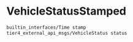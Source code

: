 # VehicleStatusStamped

```txt
builtin_interfaces/Time stamp
tier4_external_api_msgs/VehicleStatus status
```
